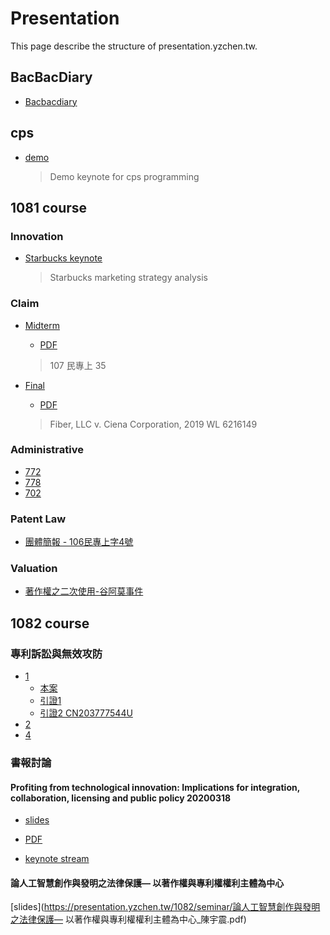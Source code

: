 # Presentation

This page describe the structure of presentation.yzchen.tw.

## BacBacDiary

* [Bacbacdiary](https://presentation.yzchen.tw/bacbacdiary)

## cps

* [demo](https://presentation.yzchen.tw/cps/demo)

  > Demo keynote for cps programming

## 1081 course

### Innovation

* [Starbucks keynote](https://presentation.yzchen.tw/1081/innovation/starbucks)

  > Starbucks marketing strategy analysis

### Claim

* [Midterm](https://presentation.yzchen.tw/1081/claim/midterm)

  * [PDF](https://presentation.yzchen.tw/1081/claim/期中報告_陳宇震.pdf)
  
  > 107 民專上 35 

* [Final](https://presentation.yzchen.tw/1081/claim/final)

  * [PDF](https://presentation.yzchen.tw/1081/claim/期末報告_陳宇震.pdf)

  > Fiber, LLC v. Ciena Corporation, 2019 WL 6216149

### Administrative

* [772](https://presentation.yzchen.tw/1081/administrative/772.pdf)
* [778](https://presentation.yzchen.tw/1081/administrative/778.pdf)
* [702](https://presentation.yzchen.tw/1081/administrative/702.pdf)

### Patent Law

* [團體簡報 - 106民專上字4號](https://presentation.yzchen.tw/1081/patentlaw/group/106年民專上字4號.pdf)

### Valuation

* [著作權之二次使用-谷阿莫事件](https://presentation.yzchen.tw/1081/valuation/final)



## 1082 course

### 專利訴訟與無效攻防

* [1](https://presentation.yzchen.tw/1082/專利訴訟與無效攻防/訴訟攻防(1)宇震.pdf)
  * [本案](https://presentation.yzchen.tw/1082/專利訴訟與無效攻防/US20180345049A1.pdf)
  * [引證1](https://presentation.yzchen.tw/1082/專利訴訟與無效攻防/TWM547399U.pdf)
  * [引證2 CN203777544U](https://presentation.yzchen.tw/1082/專利訴訟與無效攻防/CN203777544U.pdf)
* [2](https://presentation.yzchen.tw/1082/專利訴訟與無效攻防/訴訟攻防(2)宇震.pdf)
* [4](https://presentation.yzchen.tw/1082/專利訴訟與無效攻防/訴訟攻防(4)宇震.pdf)

### 書報討論

#### Profiting from technological innovation: Implications for integration, collaboration, licensing and public policy 20200318

* [slides](https://presentation.yzchen.tw/1082/seminar/1)

* [PDF](https://presentation.yzchen.tw/1082/seminar/1.pdf)

* [keynote stream](https://presentation.yzchen.tw/1082/seminar/1-keynote)

#### 論人工智慧創作與發明之法律保護— 以著作權與專利權權利主體為中心

[slides](https://presentation.yzchen.tw/1082/seminar/論人工智慧創作與發明之法律保護— 以著作權與專利權權利主體為中心_陳宇震.pdf)

